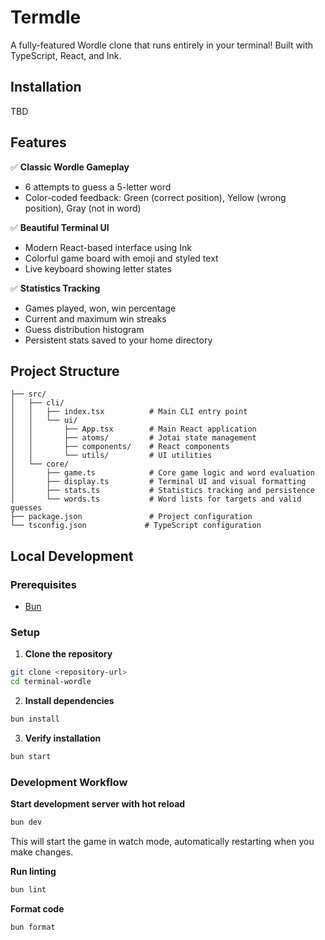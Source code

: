 # Termdle

A fully-featured Wordle clone that runs entirely in your terminal! Built with TypeScript, React, and Ink.

## Installation

TBD

## Features

✅ **Classic Wordle Gameplay**

- 6 attempts to guess a 5-letter word
- Color-coded feedback: Green (correct position), Yellow (wrong position), Gray (not in word)

✅ **Beautiful Terminal UI**

- Modern React-based interface using Ink
- Colorful game board with emoji and styled text
- Live keyboard showing letter states

✅ **Statistics Tracking**

- Games played, won, win percentage
- Current and maximum win streaks
- Guess distribution histogram
- Persistent stats saved to your home directory

## Project Structure

```
├── src/
│   ├── cli/
│   │   ├── index.tsx          # Main CLI entry point
│   │   └── ui/
│   │       ├── App.tsx        # Main React application
│   │       ├── atoms/         # Jotai state management
│   │       ├── components/    # React components
│   │       └── utils/         # UI utilities
│   └── core/
│       ├── game.ts            # Core game logic and word evaluation
│       ├── display.ts         # Terminal UI and visual formatting
│       ├── stats.ts           # Statistics tracking and persistence
│       └── words.ts           # Word lists for targets and valid guesses
├── package.json               # Project configuration
└── tsconfig.json             # TypeScript configuration
```

## Local Development

### Prerequisites

- [Bun](https://bun.sh)

### Setup

1. **Clone the repository**

```bash
git clone <repository-url>
cd terminal-wordle
```

2. **Install dependencies**

```bash
bun install
```

3. **Verify installation**

```bash
bun start
```

### Development Workflow

**Start development server with hot reload**

```bash
bun dev
```

This will start the game in watch mode, automatically restarting when you make changes.

**Run linting**

```bash
bun lint
```

**Format code**

```bash
bun format
```

